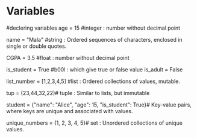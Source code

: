# Variables
#declering variables
age = 15 #integer : number without decimal point

name = "Mala" #string : Ordered sequences of characters, enclosed in single or double quotes.

CGPA = 3.5 #float : number without decimal point

is_student = True #b00l :  which give true or false value
is_adult = False

list_number = [1,2,3,4,5] #list : Ordered collections of values, mutable.

tup = (23,44,32,22)# tuple : Similar to lists, but immutable

student = {"name": "Alice", "age": 15, "is_student": True}# Key-value pairs, where keys are unique and associated with values.

unique_numbers = {1, 2, 3, 4, 5}# set :  Unordered collections of unique values.



